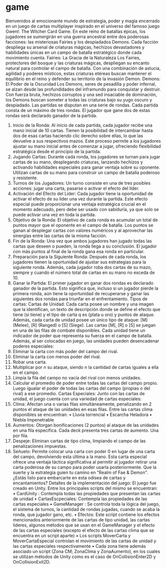 # game
Bienvenidos al emocionante mundo de estrategia, poder y magia encerrado en un juego de cartas multiplayer inspirado en el universo del famoso juego Gwent: The Witcher Card Game.
En este reino de batallas épicas, los jugadores se sumergirán en una guerra ancestral entre dos poderosas facciones: las misteriosas Fairies y los despiadados Demons. Cada facción despliega su arsenal de criaturas mágicas, hechizos devastadores y habilidades únicas en un campo de batalla estratégico donde cada movimiento cuenta.
Fairies: La Gracia de la Naturaleza
Los Fairies, protectores del bosque y las criaturas mágicas, despliegan su encanto natural para controlar el campo de batalla. Con una combinación de astucia, agilidad y poderes místicos, estas criaturas etéreas buscan mantener el equilibrio en el reino y defender su territorio de la invasión Demon.
Demons: El Poder de la Oscuridad
Los Demons, seres de pesadilla y poder infernal, se alzan desde las profundidades del inframundo para conquistar y destruir. Con fuerza bruta, hechizos corruptos y una sed insaciable de dominación, los Demons buscan someter a todas las criaturas bajo su yugo oscuro y despiadado.
Las partidas se disputan en una serie de rondas. Cada partida consta de un máximo de tres rondas. El jugador que gane dos de estas rondas será declarado ganador de la partida.
1.	Inicio de la Ronda:
Al inicio de cada partida, cada jugador recibe una mano inicial de 10 cartas. Tienen la posibilidad de intercambiar hasta dos de esas cartas haciendo clic derecho sobre ellas, lo que las devuelve a sus respectivos mazos. Este proceso permite a los jugadores ajustar su mano inicial antes de comenzar a jugar, ofreciendo flexibilidad estratégica desde el principio de la partida.
2.	Jugando Cartas:
Durante cada ronda, los jugadores se turnan para jugar cartas de su mano, desplegando criaturas, lanzando hechizos y activando habilidades especiales para ganar ventaja sobre su oponente. Utilizan cartas de su mano para construir un campo de batalla poderoso y resistente.
3.	Turnos de los Jugadores:
Un turno consiste en una de tres posibles acciones: jugar una carta, pasarse o activar el efecto del líder.
4.	Activación del Efecto del Líder:
Cada jugador tiene la oportunidad de activar el efecto de su líder una vez durante la partida. Este efecto especial puede proporcionar una ventaja estratégica crucial en el momento adecuado, pero debe ser usado con sabiduría, ya que solo se puede activar una vez en toda la partida.
5.	Objetivo de la Ronda:
El objetivo de cada ronda es acumular un total de puntos mayor que el oponente en el campo de batalla. Los puntos se ganan al desplegar cartas con valores numéricos y al aprovechar las sinergias entre las cartas de la misma facción.
6.	Fin de la Ronda:
Una vez que ambos jugadores han jugado todas las cartas que deseen o pueden, la ronda llega a su conclusión. El jugador con más puntos al final de la ronda gana esa ronda en particular.
7.	Preparación para la Siguiente Ronda:
Después de cada ronda, los jugadores tienen la oportunidad de ajustar sus estrategias para la siguiente ronda. Además, cada jugador roba dos cartas de su mazo, siempre y cuando el número total de cartas en su mano no exceda de 10.
8.	Ganar la Partida:
El primer jugador en ganar dos rondas es declarado ganador de la partida. Esto significa que, incluso si un jugador pierde la primera ronda, aún tiene la oportunidad de recuperarse y ganar las siguientes dos rondas para triunfar en el enfrentamiento.
Tipos de cartas:
Cartas de Unidad:
Cada carta posee un nombre y una imagen que la identifican, un texto de descripción donde se define el efecto que tiene (si tiene) y el tipo de carta q es (plata u oro) y puntos de ataque.
Además, cada carta de unidad posee un único tipo de ataque: [M] (Melee), [R] (Ranged) o [S] (Siege). Las cartas [M], [R] o [S] se juegan en una de las filas de combate disponibles. Cada unidad tiene un indicador de poder que representa su fuerza en el campo de batalla.
Además, al ser colocadas en juego, las unidades pueden desencadenar poderes especiales:
1.	Eliminar la carta con más poder del campo del rival.
2.	Eliminar la carta con menos poder del rival.
3.	Robar una carta.
4.	Multiplicar por n su ataque, siendo n la cantidad de cartas iguales a ella en el campo.
5.	Limpia la fila del campo no vacía del rival con menos unidades.
6.	Calcular el promedio de poder entre todas las cartas del campo propio. Luego igualar el poder de todas las cartas del campo (propias o del rival) a ese promedio.
Cartas Especiales:
Junto con las cartas de unidad, el juego cuenta con una variedad de cartas especiales:
1.	Clima: Afectan una o varias filas simultáneamente, penalizando en 2 puntos el ataque de las unidades en esas filas.
Entre las cartas clima disponibles se encuentran:
•	Lluvia torrencial
•	Escarcha Heladora
•	Niebla Impenetrable
2.	Aumentos: Otorgan bonificaciones (2 puntos) al ataque de las unidades en una fila específica. Cada deck presenta tres cartas de aumento. Una por fila.
3.	Despeje: Eliminan cartas de tipo clima, limpiando el campo de las penalizaciones impuestas.
4.	Señuelo: Permite colocar una carta con poder 0 en lugar de una carta del campo, devolviendo esta última a la mano. Esta carta especial ofrece una ventaja táctica significativa al permitir al jugador retirar una carta poderosa de su campo para poder usarla posteriormente.
Que la suerte y la estrategia guíen tu camino en "Realm of Fae & Demon". ¿Estás listo para embarcarte en esta odisea de cartas y encantamientos?
Detalles de la implementación del juego:
El juego fue creado en Unity. Entre los principales scripts del mismo se encuentran:
•	CardUnity : Contempla todas las propiedades que presentan las cartas de unidad
•	CartasEscpeciales: Contempla las propiedades de las cartas especiales
•	GameManager : Se controla toda la lógica del juego, el sistema de turnos, la cantidad de rondas jugadas, cuando se acaba la ronda, que jugador gano, etc.
•	Efectos: Este script contiene los efectos mencionados anteriormente de las cartas de tipo unidad, las cartas lideres, algunos métodos que se usan en el GameManager y el efecto de las cartas especiales (excepto el efecto de las cartas clima que se encuentra en un script aparte)
•	Los scripts MoverCarta y MoverCartaEspecial controlan el movimiento de las cartas de unidad y las cartas especiales respectivamente
•	Cada zona tiene además asociado un script (Zona CM; ZonaClima y ZonaAumento), en los cuales se utilizan métodos de Unity como es el caso de OnCollisionEnter2D y OnCollisionExit2D.
